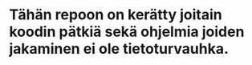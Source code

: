 # Tähän repoon on kerätty joitain koodin pätkiä sekä ohjelmia joiden jakaminen ei ole tietoturvauhka.
